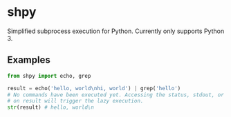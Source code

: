 # shpy
Simplified subprocess execution for Python. Currently only supports Python 3.

## Examples

```python
from shpy import echo, grep

result = echo('hello, world\nhi, world') | grep('hello')
# No commands have been executed yet. Accessing the status, stdout, or stderr properties
# on result will trigger the lazy execution.
str(result) # hello, world\n
```
